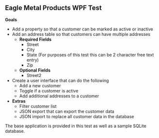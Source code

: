 ## **Eagle Metal Products WPF Test**

**Goals**

 - Add a property so that a customer can be marked as active or inactive
 - Add an address table so that customers can have multiple addresses
	 - **Required Fields**
		 - Street
		 - City
		 - State (For purposes of this test this can be 2 character free text entry)
		 - Zip
	 - **Optional Fields**
		 - Street2
- Create a user interface that can do the following
	- Add a new customer
	- Toggle if a customer is active
	- Add additional addresses to a customer
- **Extras**
	- Filter customer list
	- JSON export that can export the customer data
	- JSON import to replace all customer data in the database


The base application is provided in this test as well as a sample SQLite database.

